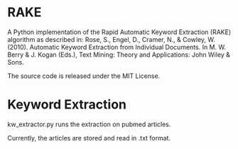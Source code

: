 RAKE
====

A Python implementation of the Rapid Automatic Keyword Extraction (RAKE) algorithm as described in: Rose, S., Engel, D., Cramer, N., & Cowley, W. (2010). Automatic Keyword Extraction from Individual Documents. In M. W. Berry & J. Kogan (Eds.), Text Mining: Theory and Applications: John Wiley & Sons.

The source code is released under the MIT License.


Keyword Extraction
==================

kw_extractor.py runs the extraction on pubmed articles.

Currently, the articles are stored and read in .txt format.

